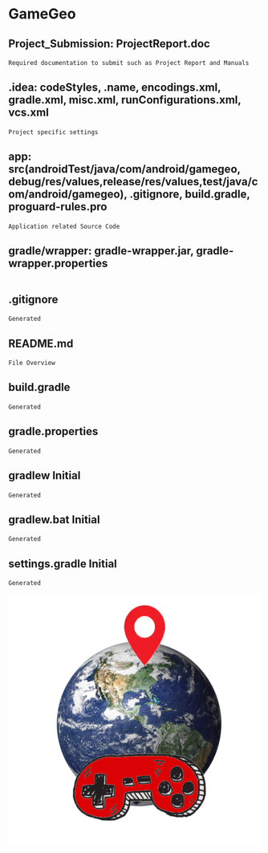 # GameGeo
## Project_Submission: ProjectReport.doc
```
Required documentation to submit such as Project Report and Manuals 
```
## .idea: codeStyles, .name, encodings.xml, gradle.xml, misc.xml, runConfigurations.xml, vcs.xml
```
Project specific settings
```
## app: src(androidTest/java/com/android/gamegeo, debug/res/values,release/res/values,test/java/com/android/gamegeo), .gitignore, build.gradle, proguard-rules.pro
```
Application related Source Code
```
## gradle/wrapper: gradle-wrapper.jar, gradle-wrapper.properties
```
```
## .gitignore	
```
Generated
```
## README.md	
```
File Overview
```
## build.gradle	
```
Generated
```
## gradle.properties	
```
Generated
```
## gradlew	Initial 
```
Generated
```
## gradlew.bat	Initial
```
Generated
```
## settings.gradle	Initial
```
Generated
```
![unknown.png](https://github.com/AndrewAtkins/GameGeo/blob/master/unknown.png)
